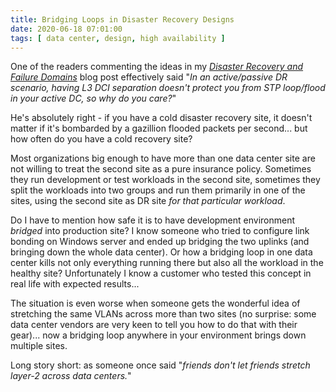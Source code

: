 ```yaml
---
title: Bridging Loops in Disaster Recovery Designs
date: 2020-06-18 07:01:00
tags: [ data center, design, high availability ]
---
```

One of the readers commenting the ideas in my *[Disaster Recovery and Failure Domains](https://blog.ipspace.net/2019/12/disaster-recover-and-failure-domains.html)* blog post effectively said "*In an active/passive DR scenario, having L3 DCI separation doesn't protect you from STP loop/flood in your active DC, so why do you care?*"

He's absolutely right - if you have a cold disaster recovery site, it doesn't matter if it's bombarded by a gazillion flooded packets per second... but how often do you have a cold recovery site?
<!--more-->
Most organizations big enough to have more than one data center site are not willing to treat the second site as a pure insurance policy. Sometimes they run development or test workloads in the second site, sometimes they split the workloads into two groups and run them primarily in one of the sites, using the second site as DR site *for that particular workload*.

Do I have to mention how safe it is to have development environment *bridged* into production site? I know someone who tried to configure link bonding on Windows server and ended up bridging the two uplinks (and bringing down the whole data center). Or how a bridging loop in one data center kills not only everything running there but also all the workload in the healthy site? Unfortunately I know a customer who tested this concept in real life with expected results...

The situation is even worse when someone gets the wonderful idea of stretching the same VLANs across more than two sites (no surprise: some data center vendors are very keen to tell you how to do that with their gear)... now a bridging loop anywhere in your environment brings down multiple sites.

Long story short: as someone once said "*friends don't let friends stretch layer-2 across data centers.*"
